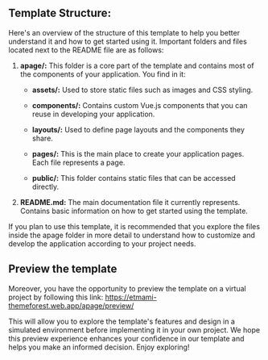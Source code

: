## Template Structure:

Here's an overview of the structure of this template to help you better understand it and how to get started using it. Important folders and files located next to the README file are as follows:

1. **apage/:** This folder is a core part of the template and contains most of the components of your application. You find in it:

    - **assets/:** Used to store static files such as images and CSS styling.
   
    - **components/:** Contains custom Vue.js components that you can reuse in developing your application.

    - **layouts/:** Used to define page layouts and the components they share.

    - **pages/:** This is the main place to create your application pages. Each file represents a page.

    - **public/:** This folder contains static files that can be accessed directly.

2. **README.md:** The main documentation file it currently represents. Contains basic information on how to get started using the template.

If you plan to use this template, it is recommended that you explore the files inside the apage folder in more detail to understand how to customize and develop the application according to your project needs.

## Preview the template
Moreover, you have the opportunity to preview the template on a virtual project by following this link: https://etmami-themeforest.web.app/apage/preview/

This will allow you to explore the template's features and design in a simulated environment before implementing it in your own project. We hope this preview experience enhances your confidence in our template and helps you make an informed decision. Enjoy exploring!